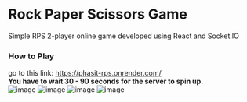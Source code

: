 # Rock Paper Scissors Game
Simple RPS 2-player online game developed using React and Socket.IO
### How to Play
go to this link: https://phasit-rps.onrender.com/ <br/>**You have to wait 30 - 90 seconds for the server to spin up.**<br/>
![image](https://github.com/user-attachments/assets/9bc1da74-c6f5-4257-8d97-e407024936a4)
![image](https://github.com/user-attachments/assets/bf3efb1c-b4fb-4148-951d-f25020f1ee0a)
![image](https://github.com/user-attachments/assets/03f6c3f6-290b-42fc-bfc3-5f18ab3f2817)
![image](https://github.com/user-attachments/assets/08888639-2004-4e98-b92c-90179e76bbf8)
